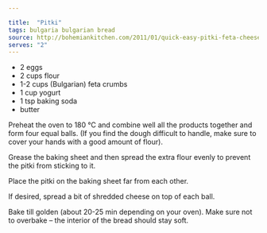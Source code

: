 ```yaml
---

title:  "Pitki"
tags: bulgaria bulgarian bread
source: http://bohemiankitchen.com/2011/01/quick-easy-pitki-feta-cheese/
serves: "2"
---
```

* 2 eggs
* 2 cups flour
* 1-2 cups (Bulgarian) feta crumbs
* 1 cup yogurt
* 1 tsp baking soda
* butter

Preheat the oven to 180 °C and combine well all the products together and form four equal balls. (If you find the dough difficult to handle, make sure to cover your hands with a good amount of flour).

Grease the baking sheet and then spread the extra flour evenly to prevent the pitki from sticking to it.

Place the pitki on the baking sheet far from each other.

If desired, spread a bit of shredded cheese on top of each ball.

Bake till golden (about 20-25 min depending on your oven). Make sure not to overbake – the interior of the bread should stay soft.
